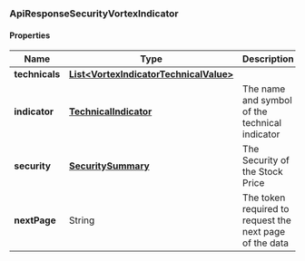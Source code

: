
[//]: # (CLASS:ApiResponseSecurityVortexIndicator)

[//]: # (KIND:object)

### ApiResponseSecurityVortexIndicator

#### Properties

[//]: # (START_DEFINITION)

Name | Type | Description
------------ | ------------- | -------------
**technicals** | [**List&lt;VortexIndicatorTechnicalValue&gt;**](VortexIndicatorTechnicalValue.md) |  &nbsp;
**indicator** | [**TechnicalIndicator**](TechnicalIndicator.md) | The name and symbol of the technical indicator &nbsp;
**security** | [**SecuritySummary**](SecuritySummary.md) | The Security of the Stock Price &nbsp;
**nextPage** | String | The token required to request the next page of the data &nbsp;

[//]: # (END_DEFINITION)


[//]: # (CONTAINED_CLASS:VortexIndicatorTechnicalValue)


[//]: # (CONTAINED_CLASS:TechnicalIndicator)


[//]: # (CONTAINED_CLASS:SecuritySummary)





